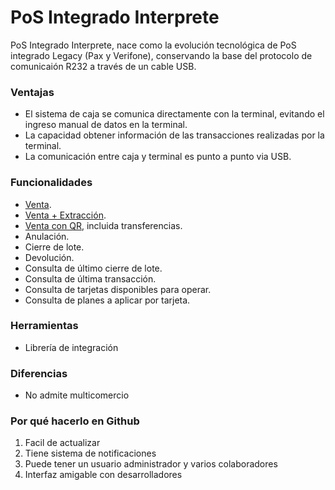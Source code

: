 # PoS Integrado Interprete

PoS Integrado Interprete, nace como la evolución tecnológica de PoS integrado Legacy (Pax y Verifone), conservando la base del protocolo de comunicaión R232 a través de un cable USB.

### Ventajas
- El sistema de caja se comunica directamente con la terminal, evitando el ingreso manual de datos en la terminal. 
- La capacidad obtener información de las transacciones realizadas por la terminal.
- La comunicación entre caja y terminal es punto a punto via USB.

### Funcionalidades
- [Venta](Funcionalidades/Venta.md).
- [Venta + Extracción](Funcionalidades/Venta+Extracción.md).
- [Venta con QR](Funcionalidades/VentaQR.md), incluida transferencias.
- Anulación.
- Cierre de lote.
- Devolución.
- Consulta de último cierre de lote.
- Consulta de última transacción.
- Consulta de tarjetas disponibles para operar.
- Consulta de planes a aplicar por tarjeta.

### Herramientas
- Librería de integración

### Diferencias
- No admite multicomercio
<!-- $$ x = {-b \pm \sqrt{b^2-4ac} \over 2a} \sum_{k=1}^n a_k b_k \int sadas$$ -->

### Por qué hacerlo en Github
1. Facil de actualizar
2. Tiene sistema de notificaciones 
3. Puede tener un usuario administrador y varios colaboradores
4. Interfaz amigable con desarrolladores


